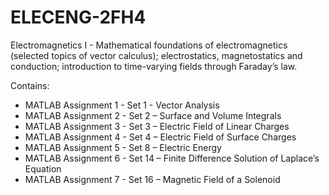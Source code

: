 # ELECENG-2FH4
Electromagnetics I - Mathematical foundations of electromagnetics (selected topics of vector calculus); electrostatics, magnetostatics and conduction; introduction to time-varying fields through Faraday’s law.

Contains:
- MATLAB Assignment 1 - Set 1 - Vector Analysis
- MATLAB Assignment 2 - Set 2 – Surface and Volume Integrals
- MATLAB Assignment 3 - Set 3 – Electric Field of Linear Charges
- MATLAB Assignment 4 - Set 4 – Electric Field of Surface Charges
- MATLAB Assignment 5 - Set 8 – Electric Energy
- MATLAB Assignment 6 - Set 14 – Finite Difference Solution of Laplace’s Equation
- MATLAB Assignment 7 - Set 16 – Magnetic Field of a Solenoid
